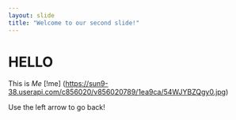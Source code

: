 ```yaml
---
layout: slide
title: "Welcome to our second slide!"
---
```

# HELLO
This is *Me*
[!me] (https://sun9-38.userapi.com/c856020/v856020789/1ea9ca/54WJYBZQgy0.jpg)

Use the left arrow to go back!
